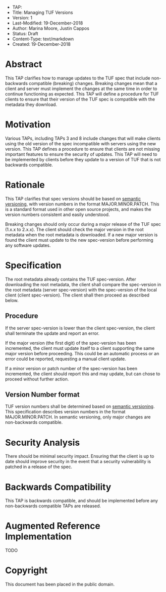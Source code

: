 * TAP:
* Title: Managing TUF Versions
* Version: 1
* Last-Modified: 19-December-2018
* Author: Marina Moore, Justin Cappos
* Status: Draft
* Content-Type: text/markdown
* Created: 19-December-2018

# Abstract

This TAP clarifies how to manage updates to the TUF spec that include non-backwards compatible (breaking) changes. Breaking changes mean that a client and server must implement the changes at the same time in order to continue functioning as expected. This TAP will define a procedure for TUF clients to ensure that their version of the TUF spec is compatible with the metadata they download.

# Motivation

Various TAPs, including TAPs 3 and 8 include changes that will make clients using the old version of the spec incompatible with servers using the new version. This TAP defines a procedure to ensure that clients are not missing important features to ensure the security of updates. This TAP will need to be implemented by clients before they update to a version of TUF that is not backwards compatible.

# Rationale

This TAP clarifies that spec versions should be based on [semantic versioning](https://semver.org/), with version numbers in the format MAJOR.MINOR.PATCH. This is a standard format used in other open source projects, and makes the version numbers consistent and easily understood.

Breaking changes should only occur during a major release of the TUF spec (1.x.x to 2.x.x). The client should check the major version in the root metadata when the root metadata is downloaded. If a new major version is found the client must update to the new spec-version before performing any software updates.

# Specification

The root metadata already contains the TUF spec-version. After downloading the root metadata, the client shall compare the spec-version in the root metadata (server spec-version) with the spec-version of the local client (client spec-version). The client shall then proceed as described below.

## Procedure

If the server spec-version is lower than the client spec-version, the client shall terminate the update and report an error.

If the major version (the first digit) of the spec-version has been incremented, the client must update itself to a client supporting the same major version before proceeding. This could be an automatic process or an error could be reported, requesting a manual client update.

If a minor version or patch number of the spec-version has been incremented, the client should report this and may update, but can chose to proceed without further action.

## Version Number format

TUF version numbers shall be determined based on [semantic versioning](https://semver.org/). This specification describes version numbers in the format MAJOR.MINOR.PATCH. In semantic versioning, only major changes are non-backwards compatible.

# Security Analysis

There should be minimal security impact. Ensuring that the client is up to date should improve security in the event that a security vulnerability is patched in a release of the spec.

# Backwards Compatibility

This TAP is backwards compatible, and should be implemented before any non-backwards compatible TAPs are released.

# Augmented Reference Implementation

TODO

# Copyright

This document has been placed in the public domain.
